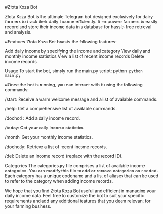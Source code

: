 
#Złota Koza Bot

Złota Koza Bot is the ultimate Telegram bot designed exclusively for dairy farmers to track their daily income efficiently. It empowers farmers to easily record and store their income data in a database for hassle-free retrieval and analysis.

#Features
Złota Koza Bot boasts the following features:

Add daily income by specifying the income and category
View daily and monthly income statistics
View a list of recent income records
Delete income records

Usage
To start the bot, simply run the main.py script:
python```
python main.py```

#Once the bot is running, you can interact with it using the following commands:

/start: Receive a warm welcome message and a list of available commands.

/help: Get a comprehensive list of available commands.

/dochod <amount> <category>: Add a daily income record.

/today: Get your daily income statistics.

/month: Get your monthly income statistics.

/dochody: Retrieve a list of recent income records.

/del<id>: Delete an income record (replace <id> with the record ID).

Categories
The categories.py file comprises a list of available income categories. You can modify this file to add or remove categories as needed. Each category has a unique codename and a list of aliases that can be used to refer to the category when adding income records.

We hope that you find Złota Koza Bot useful and efficient in managing your daily income data. Feel free to customize the bot to suit your specific requirements and add any additional features that you deem relevant for your farming business.
